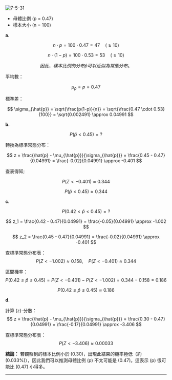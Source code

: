 ![7-5-31](https://github.com/user-attachments/assets/b882b2eb-9d7d-4368-8d65-d5ec28a117cd)


- 母體比例 \(p = 0.47\)
- 樣本大小 \(n = 100\)

**a.**

$$
n \cdot p = 100 \cdot 0.47 = 47 \quad (\geq 10)
$$

$$
n \cdot (1-p) = 100 \cdot 0.53 = 53 \quad (\geq 10)
$$

$$
因此，樣本比例的分布\hat{p}可以近似為常態分布。
$$

平均數：

$$
\mu_{\hat{p}} = p = 0.47
$$

標準差：

$$
\sigma_{\hat{p}} = \sqrt{\frac{p(1-p)}{n}} = \sqrt{\frac{0.47 \cdot 0.53}{100}} = \sqrt{0.002491} \approx 0.04991
$$

**b.**

$$
P(\hat{p} < 0.45) = ?
$$

轉換為標準常態分布：

$$
z = \frac{\hat{p} - \mu_{\hat{p}}}{\sigma_{\hat{p}}} = \frac{0.45 - 0.47}{0.04991} = \frac{-0.02}{0.04991} \approx -0.401
$$

查表得知;

$$
P(Z < -0.401) \approx 0.344
$$

$$
P(\hat{p} < 0.45) \approx 0.344
$$

**c.**

$$
P( 0.42 < \hat{p} < 0.45) = ?
$$

$$
z_1 = \frac{0.42 - 0.47}{0.04991} = \frac{-0.05}{0.04991} \approx -1.002
$$

$$
z_2 = \frac{0.45 - 0.47}{0.04991} = \frac{-0.02}{0.04991} \approx -0.401
$$

查標準常態分布表：
$$
P(Z < -1.002) \approx 0.158, \quad P(Z < -0.401) \approx 0.344
$$

區間機率：
$$
P(0.42 \leq \hat{p} \leq 0.45) = P(Z < -0.401) - P(Z < -1.002) = 0.344 - 0.158 = 0.186
$$

$$
P(0.42 \leq \hat{p} \leq 0.45) \approx 0.186
$$

**d.**

計算 \(z\)-分數：
$$
z = \frac{\hat{p} - \mu_{\hat{p}}}{\sigma_{\hat{p}}} = \frac{0.30 - 0.47}{0.04991} = \frac{-0.17}{0.04991} \approx -3.406
$$

查標準常態分布表：
$$
P(Z < -3.406) \approx 0.00033
$$

**結論：**
若觀察到的樣本比例小於 \(0.30\)，出現此結果的機率極低（約 \(0.033\%\)），因此我們可以推測母體比例 \(p\) 不太可能是 \(0.47\)。這表示 \(p\) 很可能比 \(0.47\) 小得多。

---
